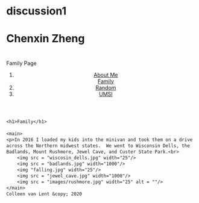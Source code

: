 # discussion1 <h1>Chenxin Zheng<h1>
<!DOCTYPE html>
<html lang="en">
<head>
	<meta charset="UTF-8">
	<meta name="viewport" content="width=device-width, initial-scale=1.0">
	<link rel="icon" href="favicon.ico">
	<link rel="stylesheet" href="html5reset.css">
	<link rel="stylesheet" href="style.css">
	<tite>Family Page</title>
</head>
<body>
	<header>
	  <nav>
		<ol>
			<li><a href = "index.html">About Me</a></li>
			<a href = "personal.html">Family</a>
			<li><a href = "random.html">Random</a></li>
			<li><a href = "si.umich.edu">UMSI</a></li>
		</ol>
	   <nav>
	</header>

	<h1>Family</h1>
	
	<main>
	<p>In 2016 I loaded my kids into the minivan and took them on a drive across the Northern midwest states.  We went to Wisconsin Dells, the Badlands, Mount Rushmore, Jewel Cave, and Custer State Park.<br>
		<img src = "wiscosin_dells.jpg" width="25"/>
		<img src = "badlands.jpg" width="1000"/>
		<img "falling.jpg" width="25"/>
		<img src = "jewel_cave.jpg" width="1000"/>
		<img src = "images/rushmore.jpg" width="25" alt = ""/>
	</main>
	Colleen van Lent &copy; 2020
</body>
</html>

